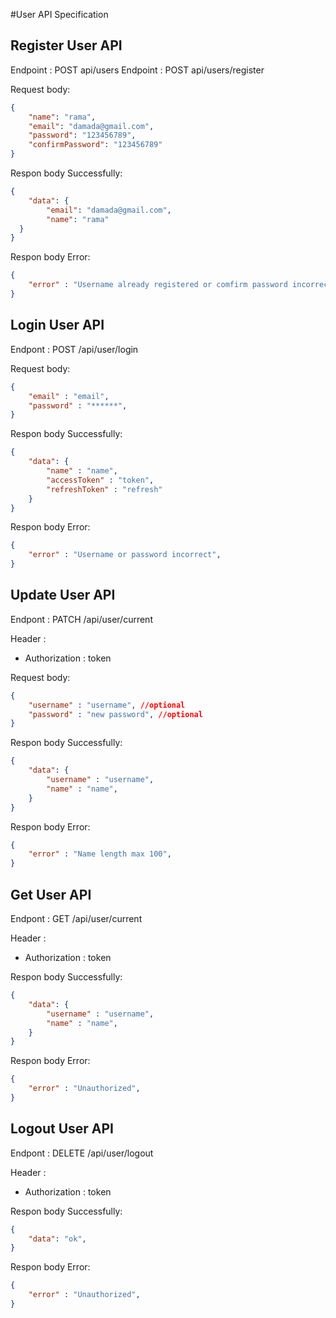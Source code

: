 #User API Specification

## Register User API
Endpoint : POST api/users
Endpoint : POST api/users/register

Request body:
```json 
{
    "name": "rama",
    "email": "damada@gmail.com",
    "password": "123456789",
    "confirmPassword": "123456789"
}
```

Respon body Successfully:
```json 
{
    "data": {
        "email": "damada@gmail.com",
        "name": "rama"
  }
}
```

Respon body Error:
```json 
{
    "error" : "Username already registered or comfirm password incorrect",
}
```

## Login User API
Endpont : POST /api/user/login

Request body:
```json 
{
    "email" : "email",
    "password" : "******",
}
```

Respon body Successfully:
```json 
{
    "data": {
        "name" : "name",
        "accessToken" : "token",
        "refreshToken" : "refresh"
    }
}
```

Respon body Error:
```json 
{
    "error" : "Username or password incorrect",
}
```

## Update User API
Endpont : PATCH /api/user/current

Header :
- Authorization : token

Request body:
```json 
{
    "username" : "username", //optional
    "password" : "new password", //optional
}
```

Respon body Successfully:
```json 
{
    "data": {
        "username" : "username",
        "name" : "name",
    }
}
```

Respon body Error:
```json 
{
    "error" : "Name length max 100",
}
```

## Get User API
Endpont : GET /api/user/current

Header :
- Authorization : token

Respon body Successfully:
```json 
{
    "data": {
        "username" : "username",
        "name" : "name",
    }
}
```

Respon body Error:
```json 
{
    "error" : "Unauthorized",
}
```

## Logout User API
Endpont : DELETE /api/user/logout

Header :
- Authorization : token

Respon body Successfully:
```json 
{
    "data": "ok",
}
```

Respon body Error:
```json 
{
    "error" : "Unauthorized",
}
```